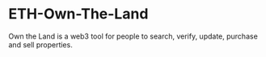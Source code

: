 # ETH-Own-The-Land

Own the Land is a web3 tool for people to search, verify, update, purchase and sell properties. 

